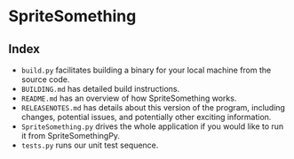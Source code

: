 # SpriteSomething

## Index

* `build.py` facilitates building a binary for your local machine from the source code.
* `BUILDING.md` has detailed build instructions.
* `README.md` has an overview of how SpriteSomething works.
* `RELEASENOTES.md` has details about this version of the program, including changes, potential issues, and potentially other exciting information.
* `SpriteSomething.py` drives the whole application if you would like to run it from SpriteSomethingPy.
* `tests.py` runs our unit test sequence.
